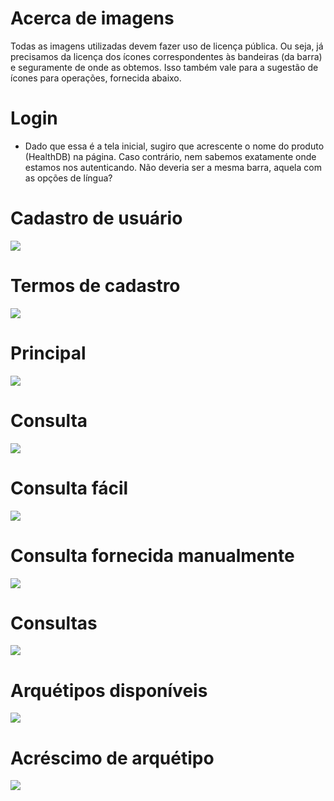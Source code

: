 # Acerca de imagens
Todas as imagens utilizadas devem fazer uso de licença pública. Ou seja, já precisamos da licença dos ícones correspondentes às bandeiras (da barra) e seguramente de onde as obtemos. Isso também vale para a sugestão de ícones para operações, fornecida abaixo.

# Login
- Dado que essa é a tela inicial, sugiro que acrescente o nome do produto (HealthDB) na página. Caso contrário, nem sabemos exatamente onde estamos nos autenticando. Não deveria ser a mesma barra, aquela com as opções de língua?



# Cadastro de usuário

![](2-cadastro.png)

# Termos de cadastro
![](2.1-cadastro-termos.png)

# Principal

![](3-inicio.png)

# Consulta

![](4-consulta.png)

# Consulta fácil
![](4.1-consulta-facil.png)

# Consulta fornecida manualmente

![](4.2-consulta-manual.png)

# Consultas

![](5-consultas-records.png)

# Arquétipos disponíveis
![](6-arquetipos.png)

# Acréscimo de arquétipo
![](7-acrescenta-arquetipos.png)
